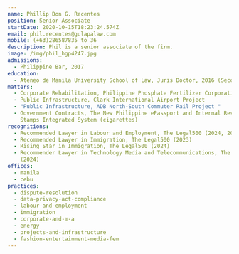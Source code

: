 ```yaml
---
name: Phillip Don G. Recentes
position: Senior Associate
startDate: 2020-10-15T18:23:24.574Z
email: phil.recentes@gulapalaw.com
mobile: (+63)286587835 to 36
description: Phil is a senior associate of the firm.
image: /img/phil_hgp4247.jpg
admissions:
  - Philippine Bar, 2017
education:
  - Ateneo de Manila University School of Law, Juris Doctor, 2016 (Second Honors)
matters:
  - Corporate Rehabilitation, Philippine Phosphate Fertilizer Corporation
  - Public Infrastructure, Clark International Airport Project
  - "Public Infrastructure, ADB North-South Commuter Rail Project "
  - Government Contracts, The New Philippine ePassport and Internal Revenue
    Stamps Integrated System (cigarettes)
recognitions:
  - Recommended Lawyer in Labour and Employment, The Legal500 (2024, 2023)
  - Recommended Lawyer in Immigration, The Legal500 (2023)
  - Rising Star in Immigration, The Legal500 (2024)
  - Recommender Lawyer in Technology Media and Telecommunications, The Legal500
    (2024)
offices:
  - manila
  - cebu
practices:
  - dispute-resolution
  - data-privacy-act-compliance
  - labour-and-employment
  - immigration
  - corporate-and-m-a
  - energy
  - projects-and-infrastructure
  - fashion-entertainment-media-fem
---
```

